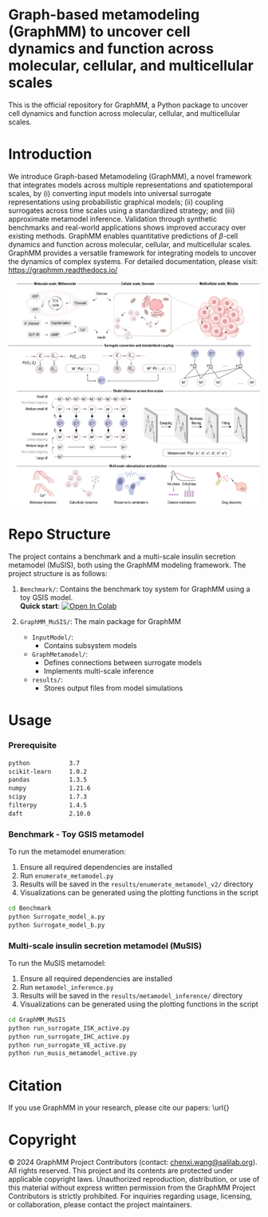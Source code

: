 # Graph-based metamodeling (GraphMM) to uncover cell dynamics and function across molecular, cellular, and multicellular scales

This is the official repository for GraphMM, a Python package to uncover cell dynamics and function across molecular, cellular, and multicellular scales.

# Introduction

We introduce Graph-based Metamodeling (GraphMM), a novel framework that integrates models across multiple representations and spatiotemporal scales, by (i) converting input models into universal surrogate representations using probabilistic graphical models; (ii) coupling surrogates across time scales using a standardized strategy; and (iii) approximate metamodel inference. Validation through synthetic benchmarks and real-world applications shows improved accuracy over existing methods. GraphMM enables quantitative predictions of $\beta$-cell dynamics and function across molecular, cellular, and multicellular scales. GraphMM provides a versatile framework for integrating models to uncover the dynamics of complex systems. 
For detailed documentation, please visit: https://graphmm.readthedocs.io/

<p align="center">
  <img src="./GraphMM.png" width="800"/>
</p>


# Repo Structure

The project contains a benchmark and a multi-scale insulin secretion metamodel (MuSIS), both using the GraphMM modeling framework. The project structure is as follows:
1. `Benchmark/`: Contains the benchmark toy system for GraphMM using a toy GSIS model.  
**Quick start**: [![Open In Colab](https://colab.research.google.com/assets/colab-badge.svg)](https://drive.google.com/file/d/1K5eKwQ1fXwWwJiVSIqbV4sTWd_qw-4GL/view?usp=sharing)
   

2. `GraphMM_MuSIS/`: The main package for GraphMM
     - `InputModel/`:
        - Contains subsystem models 
    - `GraphMetamodel/`:
        - Defines connections between surrogate models
        - Implements multi-scale inference
    - `results/`:
        - Stores output files from model simulations   



# Usage

### Prerequisite

```bash
python           3.7
scikit-learn     1.0.2
pandas           1.3.5
numpy            1.21.6
scipy            1.7.3
filterpy         1.4.5
daft             2.10.0
```

### Benchmark - Toy GSIS metamodel
To run the metamodel enumeration:
1. Ensure all required dependencies are installed
2. Run `enumerate_metamodel.py`
3. Results will be saved in the `results/enumerate_metamodel_v2/` directory
4. Visualizations can be generated using the plotting functions in the script

```bash
cd Benchmark
python Surrogate_model_a.py
python Surrogate_model_b.py
```

### Multi-scale insulin secretion metamodel (MuSIS)
To run the MuSIS metamodel:
1. Ensure all required dependencies are installed
2. Run `metamodel_inference.py`
3. Results will be saved in the `results/metamodel_inference/` directory
4. Visualizations can be generated using the plotting functions in the script

```bash
cd GraphMM_MuSIS
python run_surrogate_ISK_active.py
python run_surrogate_IHC_active.py
python run_surrogate_VE_active.py
python run_musis_metamodel_active.py
```



# Citation

If you use GraphMM in your research, please cite our papers: \url{}

# Copyright

© 2024 GraphMM Project Contributors (contact: <a href="mailto:chenxi.wang@salilab.org">chenxi.wang@salilab.org</a>). All rights reserved. This project and its contents are protected under applicable copyright laws. Unauthorized reproduction, distribution, or use of this material without express written permission from the GraphMM Project Contributors is strictly prohibited. For inquiries regarding usage, licensing, or collaboration, please contact the project maintainers.
